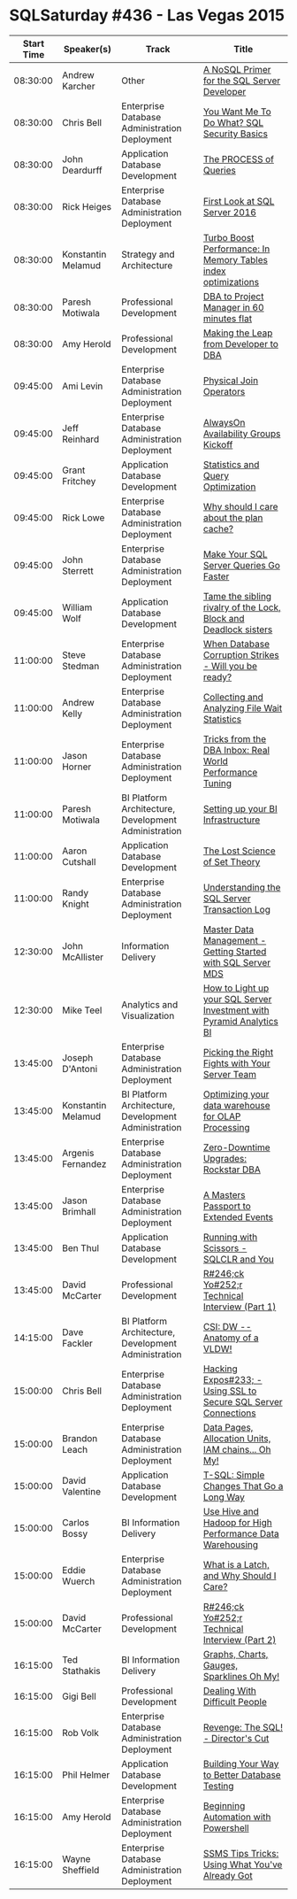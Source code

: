 # SQLSaturday #436 - Las Vegas 2015
Start Time|Speaker(s)|Track|Title
---|---|---|---
08:30:00|Andrew Karcher|Other|[A NoSQL Primer for the SQL Server Developer](36517.md)
08:30:00|Chris Bell|Enterprise Database Administration  Deployment|[You Want Me To Do What? SQL Security Basics](36599.md)
08:30:00|John Deardurff|Application  Database Development|[The PROCESS of Queries](38171.md)
08:30:00|Rick Heiges|Enterprise Database Administration  Deployment|[First Look at SQL Server 2016](38221.md)
08:30:00|Konstantin Melamud|Strategy and Architecture|[Turbo Boost Performance: In Memory Tables index optimizations](38337.md)
08:30:00|Paresh Motiwala|Professional Development|[DBA to Project Manager in 60 minutes flat](38530.md)
08:30:00|Amy Herold|Professional Development|[Making the Leap from Developer to DBA](39052.md)
09:45:00|Ami Levin|Enterprise Database Administration  Deployment|[Physical Join Operators](36516.md)
09:45:00|Jeff Reinhard|Enterprise Database Administration  Deployment|[AlwaysOn Availability Groups Kickoff](36531.md)
09:45:00|Grant Fritchey|Application  Database Development|[Statistics and Query Optimization](37044.md)
09:45:00|Rick Lowe|Enterprise Database Administration  Deployment|[Why should I care about the plan cache?](37916.md)
09:45:00|John Sterrett|Enterprise Database Administration  Deployment|[Make Your SQL Server Queries Go Faster](38344.md)
09:45:00|William Wolf|Application  Database Development|[Tame the sibling rivalry of the Lock, Block and Deadlock sisters](38731.md)
11:00:00|Steve Stedman|Enterprise Database Administration  Deployment|[When Database Corruption Strikes - Will you be ready?](36511.md)
11:00:00|Andrew Kelly|Enterprise Database Administration  Deployment|[Collecting and Analyzing File  Wait Statistics](37438.md)
11:00:00|Jason Horner|Enterprise Database Administration  Deployment|[Tricks from the DBA Inbox: Real World Performance Tuning](38500.md)
11:00:00|Paresh Motiwala|BI Platform Architecture, Development  Administration|[Setting up your BI Infrastructure](38529.md)
11:00:00|Aaron Cutshall|Application  Database Development|[The Lost Science of Set Theory](38574.md)
11:00:00|Randy Knight|Enterprise Database Administration  Deployment|[Understanding the SQL Server Transaction Log](39398.md)
12:30:00|John McAllister|Information Delivery|[Master Data Management - Getting Started with SQL Server MDS ](37381.md)
12:30:00|Mike Teel|Analytics and Visualization|[How to Light up your SQL Server Investment with Pyramid Analytics BI ](40083.md)
13:45:00|Joseph D'Antoni|Enterprise Database Administration  Deployment|[Picking the Right Fights with Your Server Team](38078.md)
13:45:00|Konstantin Melamud|BI Platform Architecture, Development  Administration|[Optimizing your data warehouse for OLAP Processing](38338.md)
13:45:00|Argenis Fernandez|Enterprise Database Administration  Deployment|[Zero-Downtime Upgrades: Rockstar DBA](38737.md)
13:45:00|Jason Brimhall|Enterprise Database Administration  Deployment|[A Masters Passport to Extended Events](38892.md)
13:45:00|Ben Thul|Application  Database Development|[Running with Scissors - SQLCLR and You](39054.md)
13:45:00|David McCarter|Professional Development|[R#246;ck Yo#252;r Technical Interview (Part 1)](39160.md)
14:15:00|Dave Fackler|BI Platform Architecture, Development  Administration|[CSI: DW -- Anatomy of a VLDW!](37546.md)
15:00:00|Chris Bell|Enterprise Database Administration  Deployment|[Hacking Expos#233; - Using SSL to Secure SQL Server Connections](36602.md)
15:00:00|Brandon Leach|Enterprise Database Administration  Deployment|[Data Pages, Allocation Units, IAM chains... Oh My!](37402.md)
15:00:00|David Valentine|Application  Database Development|[T-SQL: Simple Changes That Go a Long Way](37549.md)
15:00:00|Carlos Bossy|BI Information Delivery|[Use Hive and Hadoop for High Performance Data Warehousing](38964.md)
15:00:00|Eddie Wuerch|Enterprise Database Administration  Deployment|[What is a Latch, and Why Should I Care?](39011.md)
15:00:00|David McCarter|Professional Development|[R#246;ck Yo#252;r Technical Interview (Part 2)](39161.md)
16:15:00|Ted Stathakis|BI Information Delivery|[Graphs, Charts, Gauges, Sparklines Oh My!](36571.md)
16:15:00|Gigi Bell|Professional Development|[Dealing With Difficult People](38374.md)
16:15:00|Rob Volk|Enterprise Database Administration  Deployment|[Revenge: The SQL! - Director's Cut](38820.md)
16:15:00|Phil Helmer|Application  Database Development|[Building Your Way to Better Database Testing](39016.md)
16:15:00|Amy Herold|Enterprise Database Administration  Deployment|[Beginning Automation with Powershell](39050.md)
16:15:00|Wayne Sheffield|Enterprise Database Administration  Deployment|[SSMS Tips  Tricks: Using What You've Already Got](39422.md)

